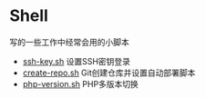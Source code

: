 # Shell
写的一些工作中经常会用的小脚本

* [ssh-key.sh](https://github.com/PersiLiao/Shell/blob/master/script/ssh-key.sh) 设置SSH密钥登录
* [create-repo.sh](https://github.com/PersiLiao/Shell/blob/master/script/create-repo.sh) Git创建仓库并设置自动部署脚本
* [php-version.sh](https://github.com/PersiLiao/Shell/blob/master/script/php-version.sh) PHP多版本切换



